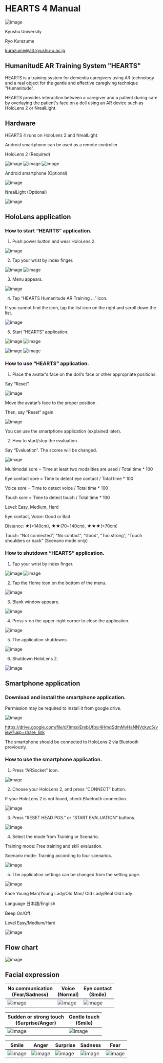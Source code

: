 # HEARTS 4 Manual

![image](image/1.png)

Kyushu University

Ryo Kurazume

kurazume@ait.kyushu-u.ac.jp


## HumanitudE AR Training System "HEARTS"

HEARTS is a training system for dementia caregivers using AR technology and a real object for the gentle and effective caregiving technique "Humanitude".

HEARTS provides interaction between a caregiver and a patient during care by overlaying the patient's face on a doll using an AR device such as HoloLens 2 or NrealLight.

## Hardware

HEARTS 4 runs on HoloLens 2 and NrealLight.

Android smartphone can be used as a remote controller.

HoloLens 2 (Required)

![image](image/2.png)
![image](image/3.png)
![image](image/4.png)

Android smartphone (Optional) 

![image](image/5.png)


NrealLight (Optional)

![image](image/6.png)

## HoloLens application

### How to start “HEARTS” application.
1.	Push power button and wear HoloLens 2.

![image](image/7.png)

2.	Tap your wrist by index finger.

![image](image/8.png)
![image](image/9.png)

3.	Menu appears.

![image](image/10.png)

4.	Tap “HEARTS Humanitude AR Training ...” icon.

If you cannot find the icon, tap the list icon on the right and scroll down the list.

![image](image/11.png)

5.	Start “HEARTS” application.

![image](image/12.png)
![image](image/13.png)

![image](image/14.png)
![image](image/15.png)

### How to use “HEARTS” application.
1.	Place the avatar's face on the doll's face or other appropriate positions.

Say “Reset”.
 
![image](image/16.png)

Move the avatar’s face to the proper position.

Then, say “Reset” again.

![image](image/17.png)

You can use the smartphone application (explained later).

2.	How to start/stop the evaluation.

Say “Evaluation”. The scores will be changed.
 
![image](image/18.png)

Multimodal sore = Time at least two modalities are used / Total time * 100 

Eye contact sore = Time to detect eye contact / Total time * 100 

Voice sore = Time to detect voice / Total time * 100 

Touch sore = Time to detect touch / Total time * 100 

Level: Easy, Medium, Hard

Eye contact, Voice: Good or Bad

Distance: ★(>140cm), ★★(70~140cm), ★★★(<70cm)

Touch: “Not connected”, “No contact”, “Good”, “Too strong”, “Touch shoulders or back” (Scenario mode only) 

### How to shutdown “HEARTS” application.
1.	Tap your wrist by index finger.

![image](image/8.png)
![image](image/9.png)

2.	Tap the Home icon on the bottom of the menu.

![image](image/19.png)

3.	Blank window appears.

![image](image/20.png)

4.	Press × on the upper-right corner to close the application.

![image](image/21.png)

5.	The application shutdowns.

![image](image/22.png)

6.	Shutdown HoloLens 2.

![image](image/23.png)

## Smartphone application

### Download and install the smartphone application.

Permission may be required to install it from google drive.

![image](image/41.png)

https://drive.google.com/file/d/1mxolErebUfbyi4HmqSdmMvHaNNVckyc5/view?usp=share_link
 
The smartphone should be connected to HoloLens 2 via Bluetooth previously.

### How to use the smartphone application.
1.	Press “ARSocket” icon.

![image](image/26.png)

2.	Choose your HoloLens 2, and press “CONNECT” button.

If your HoloLens 2 is not found, check Bluetooth connection.

![image](image/42.png)

3.	Press “RESET HEAD POS.” or “START EVALUATION” buttons.

![image](image/43.png)

4.	Select the mode from Training or Scenario.

Training mode: Free training and skill evaluation.

Scenario mode: Training according to four scenarios.

![image](image/44.png)

5. The application settings can be changed from the setting page. 

![image](image/45.png)

Face		Young Man/Young Lady/Old Man/ Old Lady/Real Old Lady

Language	日本語/English

Beep		On/Off

Level		Easy/Medium/Hard

![image](image/46.png)

## Flow chart

![image](image/30.png)

## Facial expression


|  No communication<br>(Fear/Sadness)  |  Voice<br>(Normal)  | Eye contact<br>(Smile)  |
| ---- | ---- |---- |
| ![image](image/31.png) | ![image](image/32.png) | ![image](image/33.png) |

|  Sudden or strong touch<br>(Surprise/Anger)| Gentle touch<br>(Smile) |
|---- |---- |
| ![image](image/34.png) |![image](image/35.png) |

|  Smile  |  Anger  | Surprise  | Sadness | Fear |
| ---- | ---- |---- |---- |---- |
| ![image](image/36.png) | ![image](image/37.png) | ![image](image/38.png) | ![image](image/39.png) | ![image](image/40.png) |
